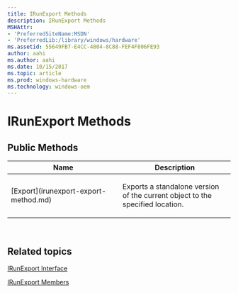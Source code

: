 ```yaml
---
title: IRunExport Methods
description: IRunExport Methods
MSHAttr:
- 'PreferredSiteName:MSDN'
- 'PreferredLib:/library/windows/hardware'
ms.assetid: 55649FB7-E4CC-4804-8C88-FEF4F806FE93
author: aahi
ms.author: aahi
ms.date: 10/15/2017
ms.topic: article
ms.prod: windows-hardware
ms.technology: windows-oem
---
```


# IRunExport Methods


## <span id="Public_Methods"></span><span id="public_methods"></span><span id="PUBLIC_METHODS"></span>Public Methods


<table>
<colgroup>
<col width="50%" />
<col width="50%" />
</colgroup>
<thead>
<tr class="header">
<th>Name</th>
<th>Description</th>
</tr>
</thead>
<tbody>
<tr class="odd">
<td><p>[Export](irunexport-export-method.md)</p></td>
<td><p>Exports a standalone version of the current object to the specified location.</p></td>
</tr>
</tbody>
</table>

 

## <span id="related_topics"></span>Related topics


[IRunExport Interface](irunexport-interface.md)

[IRunExport Members](irunexport-members.md)

 

 







